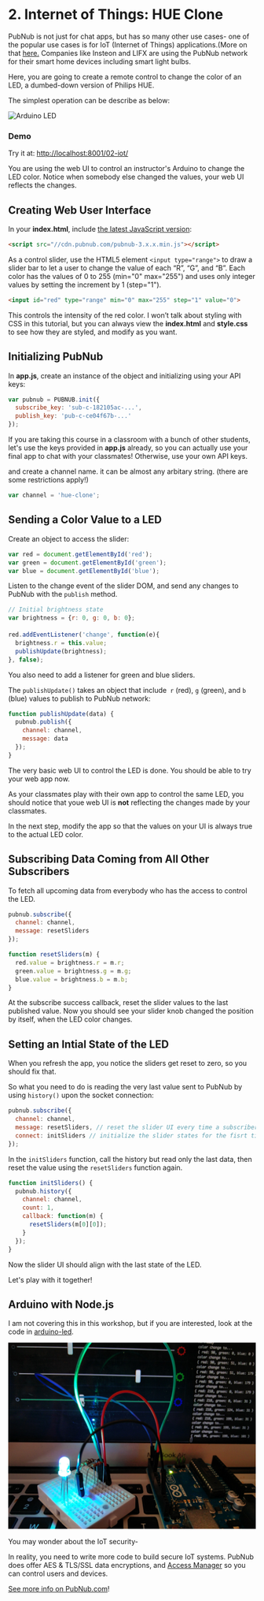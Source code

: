 

#  2. Internet of Things: HUE Clone

PubNub is not just for chat apps, but has so many other use cases- one of the popular use cases is for IoT (Internet of Things) applications.(More on that <a href = "http://www.forbes.com/sites/jacobmorgan/2014/05/13/simple-explanation-internet-things-that-anyone-can-understand/#5eaaef2b6828">here.</a> Companies like Insteon and LIFX are using the PubNub network for their smart home devices including smart light bulbs. 

Here, you are going to create a remote control to change the color of an LED, a dumbed-down version of Philips HUE.

The simplest operation can be describe as below:

![Arduino LED](https://cms-assets.tutsplus.com/uploads/users/48/posts/25508/image/Arduino-LED-green.png)



### Demo

Try it at: [http://localhost:8001/02-iot/](http://localhost:8001/02-iot/)

You are using the web UI to control an instructor's Arduino to change the LED color. Notice when somebody else changed the values, your web UI reflects the changes.



## Creating Web User Interface

In your **index.html**, include [the latest JavaScript version](https://www.pubnub.com/docs/web-javascript/pubnub-javascript-sdk):

```html
<script src="//cdn.pubnub.com/pubnub-3.x.x.min.js"></script>
```



As a control slider, use the HTML5 element `<input type="range">` to draw a slider bar to let a user to change the value of each “R”, “G”, and “B”. Each color has the values of 0 to 255 (min="0" max="255") and uses only integer values by setting the increment by 1 (step="1").

```html
<input id="red" type="range" min="0" max="255" step="1" value="0">
```

This controls the intensity of the red color. I won’t talk about styling with CSS in this tutorial, but you can always view the **index.html** and **style.css** to see how they are styled, and modify as you want.



## Initializing PubNub

In **app.js**, create an instance of the object and initializing using your API keys:

```javascript
var pubnub = PUBNUB.init({
  subscribe_key: 'sub-c-182105ac-...',
  publish_key: 'pub-c-ce04f67b-...'
});
```

If you are taking this course in a classroom with a bunch of other students, let's use the keys provided in **app.js** already, so you can actually use your final app to chat with your classmates! Otherwise, use your own API keys.

and create a channel name. it can be almost any arbitary string. (there are some restrictions apply!)

```javascript
var channel = 'hue-clone';
```



## Sending a Color Value to a LED

Create an object to access the slider:

```javascript
var red = document.getElementById('red');
var green = document.getElementById('green');
var blue = document.getElementById('blue');
```

Listen to the change event of the slider DOM, and send any changes to PubNub with the `publish` method.

```javascript
// Initial brightness state
var brightness = {r: 0, g: 0, b: 0}; 

red.addEventListener('change', function(e){
  brightness.r = this.value;
  publishUpdate(brightness);
}, false);
```

You also need to add a listener for green and blue sliders.

The `publishUpdate()` takes an object that include` r` (red), `g` (green), and `b` (blue) values to publish to PubNub network:

```javascript
function publishUpdate(data) {
  pubnub.publish({
    channel: channel, 
    message: data
  });
}
```

The very basic web UI to control the LED is done. You should be able to try your web app now. 

As your classmates play with their own app to control the same LED, you should notice that youe web UI is **not** reflecting the changes made by your classmates.

In the next step, modify the app so that the values on your UI is always true to the actual LED color.



## Subscribing Data Coming from All Other Subscribers

To fetch all upcoming data from everybody who has the access to control the LED.

```javascript
pubnub.subscribe({
  channel: channel,
  message: resetSliders
});
```

```javascript
function resetSliders(m) {
  red.value = brightness.r = m.r;
  green.value = brightness.g = m.g;
  blue.value = brightness.b = m.b;
}
```

At the subscribe success callback, reset the slider values to the last published value. Now you should see your slider knob changed the position by itself, when the LED color changes.



## Setting an Intial State of the LED

When you refresh the app, you notice the sliders get reset to zero, so you should fix that.

So what you need to do is reading the very last value sent to PubNub by using `history()` upon the socket connection:

```javascript
pubnub.subscribe({
  channel: channel,
  message: resetSliders, // reset the slider UI every time a subscriber makes a change
  connect: initSliders // initialize the slider states for the fisrt time launching the app
});
```

In the `initSliders` function, call the history but read only the last data, then reset the value using the `resetSliders` function again.

```javascript
function initSliders() {
  pubnub.history({
    channel: channel,
    count: 1,
    callback: function(m) {
      resetSliders(m[0][0]);
    }
  });
}
```

Now the slider UI should align with the last state of the LED.

Let's play with it together!



## Arduino with Node.js

I am not covering this in this workshop, but if you are interested, look at the code in [arduino-led](arduino-led).

![Hue Clone](../images/poormans-philips-hue.jpg)



You may wonder about the IoT security-

In reality, you need to write more code to build secure IoT systems. PubNub does offer AES & TLS/SSL data encryptions, and <a href = "https://www.pubnub.com/docs/web-javascript/pam-security">Access Manager</a> so you can control users and devices.

[See more info on PubNub.com](https://www.pubnub.com/products/security-overview/)!





